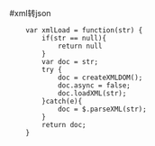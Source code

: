 #xml转json

        var xmlLoad = function(str) {
            if(str == null){
                return null
            }
            var doc = str;
            try {
                doc = createXMLDOM();
                doc.async = false;
                doc.loadXML(str);
            }catch(e){
                doc = $.parseXML(str);
            }
            return doc; 
        }
